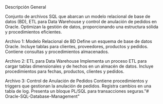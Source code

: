 Descripción General

Conjunto de archivos SQL que abarcan un modelo relacional de base de datos (BD), ETL para Data Warehouse 
y control de anulación de pedidos en Oracle. Optimizan la gestión de datos, proporcionando una estructura sólida y procedimientos eficientes.

Archivo 1: Modelo Relacional de BD
Define un esquema de base de datos Oracle.
Incluye tablas para clientes, proveedores, productos y pedidos.
Contiene consultas y procedimientos almacenados.

Archivo 2: ETL para Data Warehouse
Implementa un proceso ETL para cargar tablas dimensionales y de hechos en un almacén de datos.
Incluye procedimientos para fechas, productos, clientes y pedidos.

Archivo 3: Control de Anulación de Pedidos
Contiene procedimientos y triggers que gestionan la anulación de pedidos.
Registra cambios en una tabla de log.
Presenta un bloque PL/SQL para transacciones seguras."# Oracle-SQL-Database-Management" 
